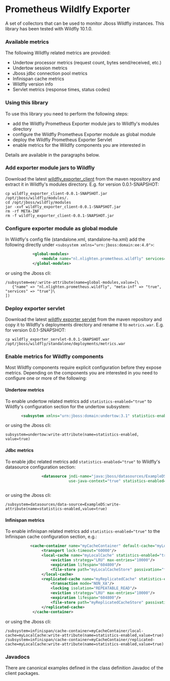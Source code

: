 # Prometheus Wildlfy Exporter
A set of collectors that can be used to monitor Jboss Wildfly instances. This library has been tested with Wildfly 10.1.0.


### Available metrics
The following Wildfly related metrics are provided:

* Undertow processor metrics (request count, bytes send/received, etc.)
* Undertow session metrics
* Jboss jdbc connection pool metrics
* Infinispan cache metrics
* Wildfly version info
* Servlet metrics (response times, status codes) 


### Using this library
To use this library you need to perform the following steps:

* add the Wildfly Prometheus Exporter module jars to Wildfly's modules directory
* configure the Wildfly Prometheus Exporter module as global module 
* deploy the Wildfly Prometheus Exporter Servlet 
* enable metrics for the Wildlfy components you are interested in

Details are available in the paragraphs below.   

### Add exporter module jars to Wildfly
Download the latest [wildfly_exporter_client](https://search.maven.org/#search%7Cga%7C1%7Ca%3A%22wildfly_exporter_client%22) from the maven repository and extract it in Wildfly's modules directory.
E.g. for version 0.0.1-SNAPSHOT:

```
cp wildfly_exporter_client-0.0.1-SNAPSHOT.jar /opt/jboss/wildfly/modules/.
cd /opt/jboss/wildfly/modules 
jar -xvf wildfly_exporter_client-0.0.1-SNAPSHOT.jar 
rm -rf META-INF 
rm -f wildfly_exporter_client-0.0.1-SNAPSHOT.jar

```

### Configure exporter module as global module
In Wildfly's config file (standalone.xml, standalone-ha.xml) add the following directly under ``<subsystem xmlns="urn:jboss:domain:ee:4.0">``:

```xml
            <global-modules>
                <module name="nl.nlighten.prometheus.wildfly" services="true" meta-inf="true"/>
            </global-modules>

``` 
or using the Jboss cli:

```
/subsystem=ee/:write-attribute(name=global-modules,value=[\
   {"name" => "nl.nlighten.prometheus.wildfly", "meta-inf" => "true", "services" => "true"}\
])
```

### Deploy exporter servlet
Download the latest [wildfly exporter servlet](https://search.maven.org/#search%7Cga%7C1%7Ca%3A%22wildfly_exporter_servlet%22) from the maven repository and copy it to Wildfly's deployments directory and rename it to ``metrics.war``.
E.g. for version 0.0.1-SNAPSHOT:

```
cp wildfly_exporter_servlet-0.0.1-SNAPSHOT.war /opt/jboss/wildfly/standalone/deployments/metrics.war
```

### Enable metrics for Wildfly components
Most Wildfly components require explicit configuration before they expose metrics. Depending on the components you are interested in you need to configure one or more of the following: 


#### Undertow metrics
To enable undertow related metrics add ``statistics-enabled="true"`` to Wildfly's configuration section for the undertow subsystem: 

```xml
       <subsystem xmlns="urn:jboss:domain:undertow:3.1" statistics-enabled="true">
``` 
or using the Jboss cli:

```
subsystem=undertow:write-attribute(name=statistics-enabled, value=true)

```

#### Jdbc metrics
To enable jdbc related metrics add ``statistics-enabled="true"`` to Wildfly's datasource configuration section: 

```xml
                <datasource jndi-name="java:jboss/datasources/ExampleDS" pool-name="ExampleDS" enabled="true"
                            use-java-context="true" statistics-enabled="true">
      
```

or using the Jboss cli:

```
/subsystem=datasources/data-source=ExampleDS:write-attribute(name=statistics-enabled,value=true)  
```

#### Infinispan metrics
To enable infinispan related metrics add ``statistics-enabled="true"`` to the Infinispan cache configuration section, e.g.: 

````xml
           <cache-container name="myCacheContainer" default-cache="myLocalCache">
                <transport lock-timeout="60000"/>
                <local-cache name="myLocalCache" statistics-enabled="true" jndi-name="java:jboss/infinispan/myLocalCache">
                    <eviction strategy="LRU" max-entries="10000"/>
                    <expiration lifespan="604800"/>
                    <file-store path="myLocalCacheStore" passivation="false" preload="true" shared="false"/>
                </local-cache>
                <replicated-cache name="myReplicatedCache" statistics-enabled="true" jndi-name="java:jboss/infinispan/myReplicatedCache" mode="SYNC">
                    <transaction mode="NON_XA"/>
                    <locking isolation="REPEATABLE_READ"/>
                    <eviction strategy="LRU" max-entries="10000"/>
                    <expiration lifespan="604800"/>
                    <file-store path="myReplicatedCacheStore" passivation="false" preload="true" shared="false"/>
                </replicated-cache>
            </cache-container>
````

or using the Jboss cli:

```
/subsystem=infinispan/cache-container=myCacheContainer/local-cache=myLocalCache:write-attribute(name=statistics-enabled,value=true)  
/subsystem=infinispan/cache-container=myCacheContainer/replicated-cache=myLocalCache:write-attribute(name=statistics-enabled,value=true)  
```


### Javadocs
There are canonical examples defined in the class definition Javadoc of the client packages.


